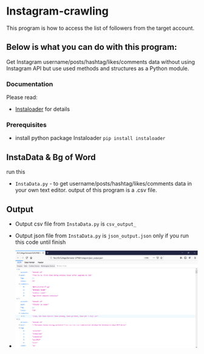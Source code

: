 # Instagram-crawling
This program is how to access the list of followers from the target account.

## Below is what you can do with this program:
Get Instagram username/posts/hashtag/likes/comments data without using Instagram API but use used methods and structures as a Python module. 

### Documentation
Please read: 
* [Instaloader](https://instaloader.github.io/as-module.html) for details

### Prerequisites
* install python package Instaloader ```pip install instaloader``` 


## InstaData & Bg of Word
run this 
* ```InstaData.py``` - to get username/posts/hashtag/likes/comments data
in your own text editor. output of this program is a .csv file. 

## Output
* Output csv file from ```InstaData.py``` is ```csv_output_``` 
* Output json file from ```InstaData.py``` is ```json_output.json``` only if you run this code until finish


* ![Output from ```InstaData.py``` ](InstaDataOutput.png) 




